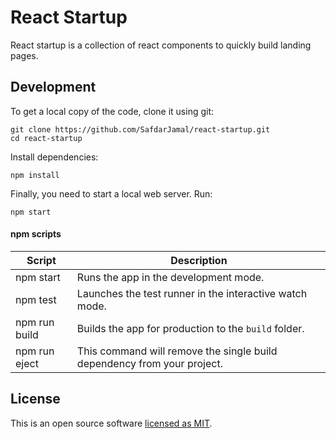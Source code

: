 # React Startup

React startup is a collection of react components to quickly build landing pages.

## Development

To get a local copy of the code, clone it using git:

```
git clone https://github.com/SafdarJamal/react-startup.git
cd react-startup
```

Install dependencies:

```
npm install
```

Finally, you need to start a local web server. Run:

```
npm start
```

#### npm scripts

| Script        | Description                                                             |
| ------------- | ----------------------------------------------------------------------- |
| npm start     | Runs the app in the development mode.                                   |
| npm test      | Launches the test runner in the interactive watch mode.                 |
| npm run build | Builds the app for production to the `build` folder.                    |
| npm run eject | This command will remove the single build dependency from your project. |

## License

This is an open source software [licensed as MIT](https://github.com/SafdarJamal/react-startup/blob/master/LICENSE).
